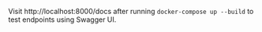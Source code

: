 Visit http://localhost:8000/docs after running `docker-compose up --build` to test endpoints using Swagger UI.